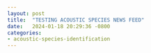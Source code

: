 ```yaml
---
layout: post
title:  "TESTING ACOUSTIC SPECIES NEWS FEED"
date:   2024-01-18 20:29:36 -0800
categories: 
- acoustic-species-identification
---
```


